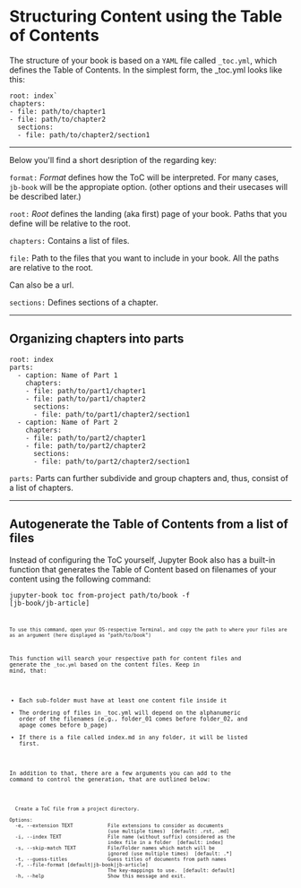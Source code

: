 # Structuring Content using the Table of Contents

The structure of your book is based on a `YAML` file called `_toc.yml`, which defines the Table of Contents.
In the simplest form, the _toc.yml looks like this:

```format: jb-book
root: index`
chapters:
- file: path/to/chapter1
- file: path/to/chapter2
  sections:
  - file: path/to/chapter2/section1
```
___
Below you'll find a short desription of the regarding key:

`format:`
*Format* defines how the ToC will be interpreted. For many cases, `jb-book` will be the appropiate option. (other options and their usecases will be  described later.)

`root:`
*Root* defines the landing (aka first) page of your book. Paths that you define will be relative to the root.

`chapters:`
Contains a list of files.

`file:`
Path to the files that you want to include in your book. All the paths are relative to the root.

Can also be a url. 

`sections:`
Defines sections of a chapter.
___
## Organizing chapters into parts

```format: jb-book
root: index
parts:
  - caption: Name of Part 1
    chapters:
    - file: path/to/part1/chapter1
    - file: path/to/part1/chapter2
      sections:
      - file: path/to/part1/chapter2/section1
  - caption: Name of Part 2
    chapters:
    - file: path/to/part2/chapter1
    - file: path/to/part2/chapter2
      sections:
      - file: path/to/part2/chapter2/section1
```
`parts:`
Parts can further subdivide and group chapters and, thus, consist of a list of chapters. 
___
## Autogenerate the Table of Contents from a list of files
Instead of configuring the ToC yourself, Jupyter Book also has a built-in function that generates the Table of Content based on filenames of your content using the following command:

<code>jupyter-book toc from-project path/to/book -f [jb-book/jb-article]
<code>

```{note} Note
To use this command, open your OS-respective Terminal, and copy the path to where your files are as an argument (here displayed as "path/to/book")
```

This function will search your respective path for content files and generate the `_toc.yml` based on the content files. Keep in mind, that:
* Each sub-folder must have at least one content file inside it
* The ordering of files in _toc.yml will depend on the alphanumeric order of the filenames (e.g., folder_01 comes before folder_02, and apage comes before b_page)
* If there is a file called index.md in any folder, it will be listed first.

In addition to that, there are a few arguments you can add to the command to control the generation, that are outlined below:

```Usage: jupyter-book toc from-project [OPTIONS] SITE_DIR

  Create a ToC file from a project directory.

Options:
  -e, --extension TEXT            File extensions to consider as documents
                                  (use multiple times)  [default: .rst, .md]
  -i, --index TEXT                File name (without suffix) considered as the
                                  index file in a folder  [default: index]
  -s, --skip-match TEXT           File/Folder names which match will be
                                  ignored (use multiple times)  [default: .*]
  -t, --guess-titles              Guess titles of documents from path names
  -f, --file-format [default|jb-book|jb-article]
                                  The key-mappings to use.  [default: default]
  -h, --help                      Show this message and exit.
  ````
